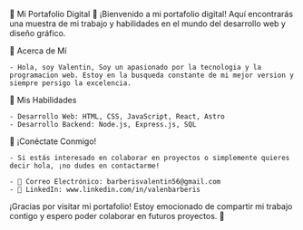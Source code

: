 🚀 Mi Portafolio Digital 🚀
¡Bienvenido a mi portafolio digital! Aquí encontrarás una muestra de mi trabajo y habilidades en el mundo del desarrollo web y diseño gráfico.

📝 Acerca de Mí

    - Hola, soy Valentin, Soy un apasionado por la tecnologia y la programacion web. Estoy en la busqueda constante de mi mejor version y siempre persigo la excelencia.

💼 Mis Habilidades

    - Desarrollo Web: HTML, CSS, JavaScript, React, Astro
    - Desarrollo Backend: Node.js, Express.js, SQL

🤝 ¡Conéctate Conmigo!

    - Si estás interesado en colaborar en proyectos o simplemente quieres decir hola, ¡no dudes en contactarme!

    - 📧 Correo Electrónico: barberisvalentin56@gmail.com
    - 🔗 LinkedIn: www.linkedin.com/in/valenbarberis

¡Gracias por visitar mi portafolio! Estoy emocionado de compartir mi trabajo contigo y espero poder colaborar en futuros proyectos. 🚀
